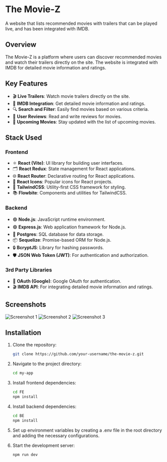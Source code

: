 # The Movie-Z

A website that lists recommended movies with trailers that can be played live, and has been integrated with IMDB.

## Overview

The Movie-Z is a platform where users can discover recommended movies and watch their trailers directly on the site. The website is integrated with IMDB for detailed movie information and ratings.

## Key Features

- 🎬 **Live Trailers**: Watch movie trailers directly on the site.
- 🌟 **IMDB Integration**: Get detailed movie information and ratings.
- 🔍 **Search and Filter**: Easily find movies based on various criteria.
- 📃 **User Reviews**: Read and write reviews for movies.
- 📅 **Upcoming Movies**: Stay updated with the list of upcoming movies.

## Stack Used

### Frontend

- ⚛️ **React (Vite)**: UI library for building user interfaces.
- 🗂️ **React Redux**: State management for React applications.
- 🌐 **React Router**: Declarative routing for React applications.
- 🎨 **React Icons**: Popular icons for React projects.
- 💨 **TailwindCSS**: Utility-first CSS framework for styling.
- 📚 **Flowbite**: Components and utilities for TailwindCSS.

### Backend

- 🟢 **Node.js**: JavaScript runtime environment.
- 🟢 **Express.js**: Web application framework for Node.js.
- 🐘 **Postgres**: SQL database for data storage.
- 📦 **Sequelize**: Promise-based ORM for Node.js.
- 🔒 **BcryptJS**: Library for hashing passwords.
- 🛡️ **JSON Web Token (JWT)**: For authentication and authorization.

### 3rd Party Libraries

- 🔑 **OAuth (Google)**: Google OAuth for authentication.
- 🎬 **IMDB API**: For integrating detailed movie information and ratings.

## Screenshots

![Screenshot 1](https://i.ibb.co.com/p3NW2fV/Screenshot-2024-07-08-181252.png)
![Screenshot 2](https://i.ibb.co.com/PYL8LTt/Screenshot-2024-07-08-181507.png)
![Screenshot 3](https://i.ibb.co.com/sCY0bVL/Screenshot-2024-07-08-181309.png)

## Installation

1. Clone the repository:

   ```sh
   git clone https://github.com/your-username/the-movie-z.git

2. Navigate to the project directory:

   ```sh
   cd my-app

3. Install frontend dependencies:

   ```sh
   cd FE
   npm install
4. Install backend dependencies:

   ```sh
   cd BE
   npm install

5. Set up environment variables by creating a .env file in the root directory and adding the necessary configurations.

6. Start the development server:
   ```sh
   npm run dev

